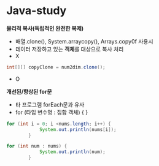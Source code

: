 # Java-study

**물리적 복사(독립적인 완전한 복제)**
- 배열.clone(), System.arraycopy(), Arrays.copy0f 사용시
- 데이터 저장하고 있는 **객체**를 대상으로 복사 처리
- X
```java
int[][] copyClone = num2dim.clone();
```
- O

**개선된/향상된 for문**
- 타 프로그램 forEach문과 유사
- for (타입 변수명 : 집합 객체) { }

```java
for (int i = 0; i <nums.length; i++) {
			System.out.println(nums[i]);
		}
```
```java
for (int num : nums) {
			System.out.println(num);
		}
```







